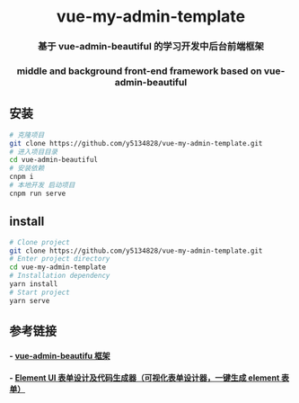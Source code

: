 <div align="center">
<h1> vue-my-admin-template </h1>
<h3>基于 vue-admin-beautiful 的学习开发中后台前端框架</h3>
<h3> middle and background front-end framework based on vue-admin-beautiful </h3>
</div>

## 安装

```bash
# 克隆项目
git clone https://github.com/y5134828/vue-my-admin-template.git
# 进入项目目录
cd vue-admin-beautiful
# 安装依赖
cnpm i
# 本地开发 启动项目
cnpm run serve
```

## install

```bash
# Clone project
git clone https://github.com/y5134828/vue-my-admin-template.git
# Enter project directory
cd vue-my-admin-template
# Installation dependency
yarn install
# Start project
yarn serve
```

## 参考链接

#### - [vue-admin-beautifu 框架](https://github.com/chuzhixin/vue-admin-beautiful)

#### - [Element UI 表单设计及代码生成器（可视化表单设计器，一键生成 element 表单）](https://github.com/JakHuang/form-generator/)
